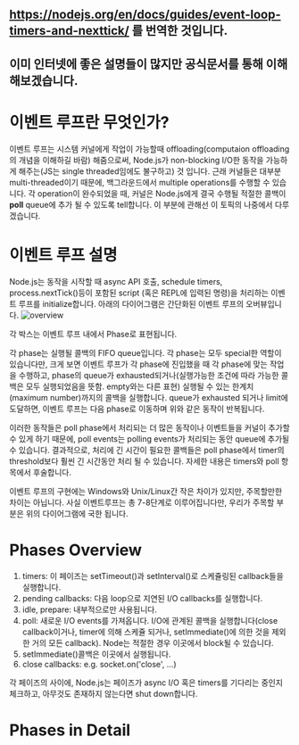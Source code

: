 ## https://nodejs.org/en/docs/guides/event-loop-timers-and-nexttick/ 를 번역한 것입니다.
## 이미 인터넷에 좋은 설명들이 많지만 공식문서를 통해 이해해보겠습니다.

# 이벤트 루프란 무엇인가?
이벤트 루프는 시스템 커널에게 작업이 가능할때 offloading(computaion offloading의 개념을 이해하길 바람) 해줌으로써, Node.js가 non-blocking I/O한 동작을 가능하게 해주는(JS는 single threaded임에도 불구하고) 것 입니다.
근래 커널들은 대부분 multi-threaded이기 때문에, 백그라운드에서 multiple operations를 수행할 수 있습니다. 각 operation이 완수되었을 때, 커널은 Node.js에게 결국 수행될 적절한 콜백이 **poll** queue에 추가 될 수 있도록 tell합니다.
이 부분에 관해선 이 토픽의 나중에서 다루겠습니다.

# 이벤트 루프 설명
Node.js는 동작을 시작할 때 async API 호출, schedule timers, process.nextTick()등이 포함된 script (혹은 REPL에 입력된 명령)을 처리하는 이벤트 루프를 initialize합니다.
아래의 다이어그램은 간단화된 이벤트 루프의 오버뷰입니다.
![overview](https://user-images.githubusercontent.com/78771384/152640964-f89541bf-09cb-4a3b-b262-03a0faea613c.PNG)

각 박스는 이벤트 루프 내에서 Phase로 표현됩니다.

각 phase는 실행될 콜백의 FIFO queue입니다. 각 phase는 모두 special한 역할이 있습니다만, 크게 보면 이벤트 루프가 각 phase에 진입했을 때 각 phase에 맞는 작업을 수행하고, 
phase의 queue가 exhausted되거나(실행가능한 조건에 따라 가능한 콜백은 모두 실행되었음을 뜻함. empty와는 다른 표현) 실행될 수 있는 한계치(maximum number)까지의 콜백을 실행합니다.
queue가 exhausted 되거나 limit에 도달하면, 이벤트 루프는 다음 phase로 이동하며 위와 같은 동작이 반복됩니다.

이러한 동작들은 poll phase에서 처리되는 더 많은 동작이나 이벤트들을 커널이 추가할 수 있게 하기 때문에, poll events는 polling events가 처리되는 동안 queue에 추가될 수 있습니다.
결과적으로, 처리에 긴 시간이 필요한 콜백들은 poll phase에서 timer의 threshold보다 훨씬 긴 시간동안 처리 될 수 있습니다. 자세한 내용은 timers와 poll 항목에서 후술합니다.

이벤트 루프의 구현에는 Windows와 Unix/Linux간 작은 차이가 있지만, 주목할만한 차이는 아닙니다. 사실 이벤트루프는 총 7-8단계로 이루어집니다만, 우리가 주목할 부분은 위의 다이어그램에 국한 됩니다.

# Phases Overview
1. timers: 이 페이즈는 setTimeout()과 setInterval()로 스케쥴링된 callback들을 실행합니다.
2. pending callbacks: 다음 loop으로 지연된 I/O callbacks를 실행합니다.
3. idle, prepare: 내부적으로만 사용됩니다.
4. poll: 새로운 I/O events를 가져옵니다. I/O에 관계된 콜백을 실행합니다(close callback이거나, timer에 의해 스케쥴 되거나, setImmediate()에 의한 것을 제외한 거의 모든 callback). Node는 적절한 경우 이곳에서 block될 수 있습니다.
5. setImmediate()콜백은 이곳에서 실행됩니다.
6. close callbacks: e.g. socket.on('close', ...) 

각 페이즈의 사이에, Node.js는 페이즈가 async I/O 혹은 timers를 기다리는 중인지 체크하고, 아무것도 존재하지 않는다면 shut down합니다.

# Phases in Detail
